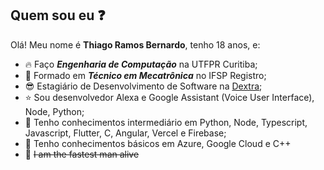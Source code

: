 ## Quem sou eu :question:

Olá! Meu nome é **Thiago Ramos Bernardo**, tenho 18 anos, e:
 - :fire: Faço ***Engenharia de Computação*** na UTFPR Curitiba;
 - :clap: Formado em ***Técnico em Mecatrônica*** no IFSP Registro;
 - :sunglasses: Estagiário de Desenvolvimento de Software na [Dextra](https://dextra.com.br/pt/);
 - :star: Sou desenvolvedor Alexa e Google Assistant (Voice User Interface), Node, Python;
 - :green_heart: Tenho conhecimentos intermediário em Python, Node, Typescript, Javascript, Flutter, C, Angular, Vercel e Firebase;
 - :blue_heart:  Tenho conhecimentos básicos em Azure, Google Cloud e C++
 -  :runner: ~~I am the fastest man alive~~
